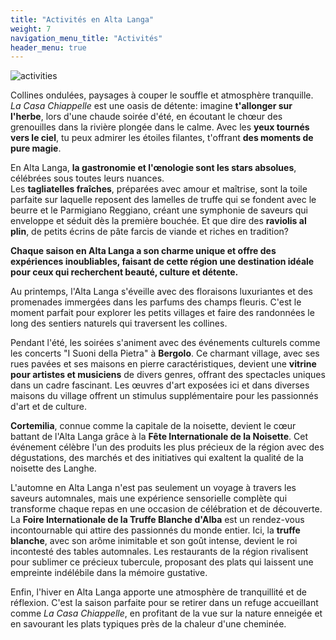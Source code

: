 ```yaml
---
title: "Activités en Alta Langa"
weight: 7
navigation_menu_title: "Activités"
header_menu: true
---
```

![activities](/images/activities_fr.png)

Collines ondulées, paysages à couper le souffle et atmosphère tranquille.  
*La Casa Chiappelle* est une oasis de détente: imagine **t'allonger sur l'herbe**, lors d'une chaude soirée d'été, en écoutant le chœur des grenouilles dans la rivière plongée dans le calme. Avec les **yeux tournés vers le ciel**, tu peux admirer les étoiles filantes, t'offrant **des moments de pure magie**.

En Alta Langa, **la gastronomie et l'œnologie sont les stars absolues**, célébrées sous toutes leurs nuances.  
Les **tagliatelles fraîches**, préparées avec amour et maîtrise, sont la toile parfaite sur laquelle reposent des lamelles de truffe qui se fondent avec le beurre et le Parmigiano Reggiano, créant une symphonie de saveurs qui enveloppe et séduit dès la première bouchée. Et que dire des **raviolis al plin**, de petits écrins de pâte farcis de viande et riches en tradition?

**Chaque saison en Alta Langa a son charme unique et offre des expériences inoubliables, faisant de cette région une destination idéale pour ceux qui recherchent beauté, culture et détente.**

Au printemps, l'Alta Langa s'éveille avec des floraisons luxuriantes et des promenades immergées dans les parfums des champs fleuris. C'est le moment parfait pour explorer les petits villages et faire des randonnées le long des sentiers naturels qui traversent les collines.

Pendant l'été, les soirées s'animent avec des événements culturels comme les concerts "I Suoni della Pietra" à **Bergolo**. Ce charmant village, avec ses rues pavées et ses maisons en pierre caractéristiques, devient une **vitrine pour artistes et musiciens** de divers genres, offrant des spectacles uniques dans un cadre fascinant. Les œuvres d'art exposées ici et dans diverses maisons du village offrent un stimulus supplémentaire pour les passionnés d'art et de culture.

**Cortemilia**, connue comme la capitale de la noisette, devient le cœur battant de l'Alta Langa grâce à la **Fête Internationale de la Noisette**. Cet événement célèbre l'un des produits les plus précieux de la région avec des dégustations, des marchés et des initiatives qui exaltent la qualité de la noisette des Langhe.

L'automne en Alta Langa n'est pas seulement un voyage à travers les saveurs automnales, mais une expérience sensorielle complète qui transforme chaque repas en une occasion de célébration et de découverte.  
La **Foire Internationale de la Truffe Blanche d'Alba** est un rendez-vous incontournable qui attire des passionnés du monde entier. Ici, la **truffe blanche**, avec son arôme inimitable et son goût intense, devient le roi incontesté des tables automnales. Les restaurants de la région rivalisent pour sublimer ce précieux tubercule, proposant des plats qui laissent une empreinte indélébile dans la mémoire gustative.

Enfin, l'hiver en Alta Langa apporte une atmosphère de tranquillité et de réflexion. C'est la saison parfaite pour se retirer dans un refuge accueillant comme *La Casa Chiappelle*, en profitant de la vue sur la nature enneigée et en savourant les plats typiques près de la chaleur d'une cheminée.

